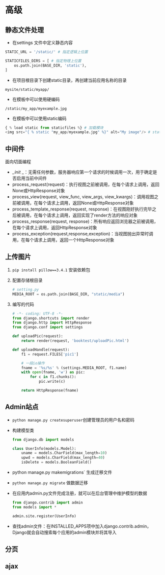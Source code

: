 # 高级

## 静态文件处理

- 在settings 文件中定义静态内容

```python
STATIC_URL = '/static/' # 指定逻辑上位置

STATICFILES_DIRS = [ # 指定物理上位置
    os.path.join(BASE_DIR, 'static'),
]
```

- 在项目根目录下创建static目录，再创建当前应用名称的目录

```
mysite/static/myapp/
```

- 在模板中可以使用硬编码

```
/static/my_app/myexample.jpg
```

- 在模板中可以使用static编码

```python
{ % load static from staticfiles %} # 加载模块
<img src="{ % static "my_app/myexample.jpg" %}" alt="My image"/> # static 是固定的
```

## 中间件

面向切面编程

- *_init* _：无需任何参数，服务器响应第一个请求的时候调用一次，用于确定是否启用当前中间件
- process_request(request)：执行视图之前被调用，在每个请求上调用，返回None或HttpResponse对象
- process_view(request, view_func, view_args, view_kwargs)：调用视图之前被调用，在每个请求上调用，返回None或HttpResponse对象
- process_template_response(request, response)：在视图刚好执行完毕之后被调用，在每个请求上调用，返回实现了render方法的响应对象
- process_response(request, response)：所有响应返回浏览器之前被调用，在每个请求上调用，返回HttpResponse对象
- process_exception(request,response,exception)：当视图抛出异常时调用，在每个请求上调用，返回一个HttpResponse对象

## 上传图片

1. `pip install pillow==3.4.1` 安装依赖包

2. 配置存储根目录

   ```python
   # setting.py
   MEDIA_ROOT = os.path.join(BASE_DIR, "static/media")
   ```

3. 编写的代码

   ```python
   # -*- coding: UTF-8 -*-
   from django.shortcuts import render
   from django.http import HttpResponse
   from django.conf import settings

   def uploadPic(request):
       return render(request, 'booktest/uploadPic.html')

   def uploadHandle(request):
       f1 = request.FILES['pic1']

       # 一段io操作
       fname = '%s/%s' % (settings.MEDIA_ROOT, f1.name)
       with open(fname, 'w') as pic:
           for c in f1.chunks():
               pic.write(c)

       return HttpResponse(fname)
   ```

## Admin站点

- `python manage.py createsuperuser`创建管理员的用户名和密码

- 构建模型类

  ```python
  from django.db import models

  class UserInfo(models.Model):
      uname = models.CharField(max_length=10)
      upwd = models.CharField(max_length=40)
      isDelete = models.BooleanField()
  ```

- python manage.py makemigrations` 生成迁移文件

- `python manage.py migrate` 做数据迁移

- 在应用内admin.py文件完成注册，就可以在后台管理中维护模型的数据

  ````python
  from django.contrib import admin
  from models import *

  admin.site.register(UserInfo)
  ````

- 查找admin文件：在INSTALLED_APPS项中加入django.contrib.admin，Django就会自动搜索每个应用的admin模块并将其导入

## 分页



## ajax



